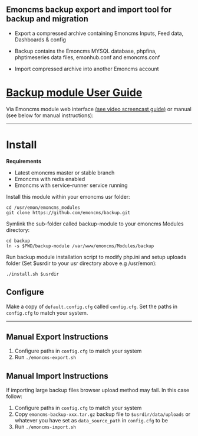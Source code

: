 ## Emoncms backup export and import tool for backup and migration

* Export a compressed archive containing Emoncms Inputs, Feed data, Dashboards & config

* Backup contains the Emoncms MYSQL database, phpfina, phptimeseries data files, emonhub.conf and emoncms.conf

* Import compressed archive into another Emoncms account

# [Backup module User Guide](https://guide.openenergymonitor.org/setup/import/)

Via Emoncms module web interface [(see video screencast guide)](https://www.youtube.com/watch?v=5U_tOlsWjXM) or manual (see below for manual instructions):

---

# Install

**Requirements**

- Latest emoncms master or stable branch
- Emoncms with redis enabled
- Emoncms with service-runner service running
 
Install this module within your emoncms usr folder:

    cd /usr/emon/emoncms_modules
    git clone https://github.com/emoncms/backup.git
    
Symlink the sub-folder called backup-module to your emoncms Modules directory:

    cd backup
    ln -s $PWD/backup-module /var/www/emoncms/Modules/backup
    
Run backup module installation script to modify php.ini and setup uploads folder (Set $usrdir to your usr directory above e.g /usr/emon):

    ./install.sh $usrdir

## Configure

Make a copy of `default.config.cfg` called `config.cfg`. Set the paths in `config.cfg` to match your system.

---

## Manual Export Instructions

1. Configure paths in `config.cfg` to match your system
2. Run `./emoncms-export.sh`

## Manual Import Instructions

If importing large backup files browser upload method may fail. In this case follow:

1. Configure paths in `config.cfg` to match your system
2. Copy `emoncms-backup-xxx.tar.gz` backup file to `$usrdir/data/uploads` or whatever you have set as `data_source_path` in `config.cfg` to be
3. Run `./emoncms-import.sh`


